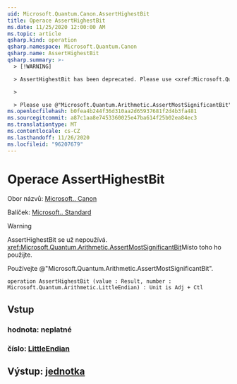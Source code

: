 ```yaml
---
uid: Microsoft.Quantum.Canon.AssertHighestBit
title: Operace AssertHighestBit
ms.date: 11/25/2020 12:00:00 AM
ms.topic: article
qsharp.kind: operation
qsharp.namespace: Microsoft.Quantum.Canon
qsharp.name: AssertHighestBit
qsharp.summary: >-
  > [!WARNING]

  > AssertHighestBit has been deprecated. Please use <xref:Microsoft.Quantum.Arithmetic.AssertMostSignificantBit> instead.

  >

  > Please use @"Microsoft.Quantum.Arithmetic.AssertMostSignificantBit".
ms.openlocfilehash: b0fea4b244f36d310aa2d65937681f2d4b3fa481
ms.sourcegitcommit: a87c1aa8e7453360025e47ba614f25b02ea84ec3
ms.translationtype: MT
ms.contentlocale: cs-CZ
ms.lasthandoff: 11/26/2020
ms.locfileid: "96207679"
---
```

# <a name="asserthighestbit-operation"></a>Operace AssertHighestBit

Obor názvů: [Microsoft.. Canon](xref:Microsoft.Quantum.Canon)

Balíček: [Microsoft.. Standard](https://nuget.org/packages/Microsoft.Quantum.Standard)


> [!WARNING]
> AssertHighestBit se už nepoužívá. <xref:Microsoft.Quantum.Arithmetic.AssertMostSignificantBit>Místo toho ho použijte.
>
> Používejte @"Microsoft.Quantum.Arithmetic.AssertMostSignificantBit".



```qsharp
operation AssertHighestBit (value : Result, number : Microsoft.Quantum.Arithmetic.LittleEndian) : Unit is Adj + Ctl
```


## <a name="input"></a>Vstup

### <a name="value--__invalidresult__"></a>hodnota: __neplatné <Result>__




### <a name="number--littleendian"></a>číslo: [LittleEndian](xref:Microsoft.Quantum.Arithmetic.LittleEndian)





## <a name="output--unit"></a>Výstup: [jednotka](xref:microsoft.quantum.lang-ref.unit)

